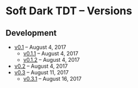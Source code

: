 # Soft Dark TDT – Versions

## Development

- [v0.1](https://github.com/matiboux/Soft-Dark-TDT/releases/tag/v0.1) – August 4, 2017
  * [v0.1.1](https://github.com/matiboux/Soft-Dark-TDT/releases/tag/v0.1.1) – August 4, 2017
  * [v0.1.2](https://github.com/matiboux/Soft-Dark-TDT/releases/tag/v0.1.2) – August 4, 2017
- [v0.2](https://github.com/matiboux/Soft-Dark-TDT/releases/tag/v0.2) – August 4, 2017
- [v0.3](https://github.com/matiboux/Soft-Dark-TDT/releases/tag/v0.3) – August 11, 2017
  * [v0.3.1](https://github.com/matiboux/Soft-Dark-TDT/releases/tag/v0.3.1) – August 16, 2017